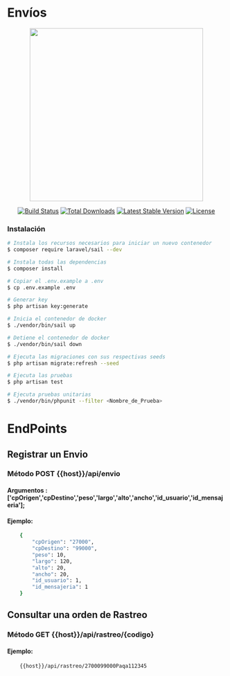 # Envíos

<p align="center"><a href="https://laravel.com" target="_blank"><img src="https://raw.githubusercontent.com/laravel/art/master/logo-lockup/5%20SVG/2%20CMYK/1%20Full%20Color/laravel-logolockup-cmyk-red.svg" width="400"></a></p>

<p align="center">
<a href="https://travis-ci.org/laravel/framework"><img src="https://travis-ci.org/laravel/framework.svg" alt="Build Status"></a>
<a href="https://packagist.org/packages/laravel/framework"><img src="https://img.shields.io/packagist/dt/laravel/framework" alt="Total Downloads"></a>
<a href="https://packagist.org/packages/laravel/framework"><img src="https://img.shields.io/packagist/v/laravel/framework" alt="Latest Stable Version"></a>
<a href="https://packagist.org/packages/laravel/framework"><img src="https://img.shields.io/packagist/l/laravel/framework" alt="License"></a>
</p>

### Instalación
```sh
# Instala los recursos necesarios para iniciar un nuevo contenedor
$ composer require laravel/sail --dev

# Instala todas las dependencias
$ composer install

# Copiar el .env.example a .env
$ cp .env.example .env

# Generar key
$ php artisan key:generate

# Inicia el contenedor de docker
$ ./vendor/bin/sail up

# Detiene el contenedor de docker
$ ./vendor/bin/sail down

# Ejecuta las migraciones con sus respectivas seeds
$ php artisan migrate:refresh --seed

# Ejecuta las pruebas
$ php artisan test

# Ejecuta pruebas unitarias
$ ./vendor/bin/phpunit --filter <Nombre_de_Prueba>

```

# EndPoints

## Registrar un Envio
### Método POST {{host}}/api/envio
#### Argumentos : ['cpOrigen','cpDestino','peso','largo','alto','ancho','id_usuario','id_mensajeria'];
#### Ejemplo:
```sh
    {
        "cpOrigen": "27000",
        "cpDestino": "99000",
        "peso": 10,
        "largo": 120,
        "alto": 20,
        "ancho": 20,
        "id_usuario": 1,
        "id_mensajeria": 1
    }
```
## Consultar una orden de Rastreo
### Método GET {{host}}/api/rastreo/{codigo}

#### Ejemplo:
```sh
    {{host}}/api/rastreo/2700099000Paqa112345
```